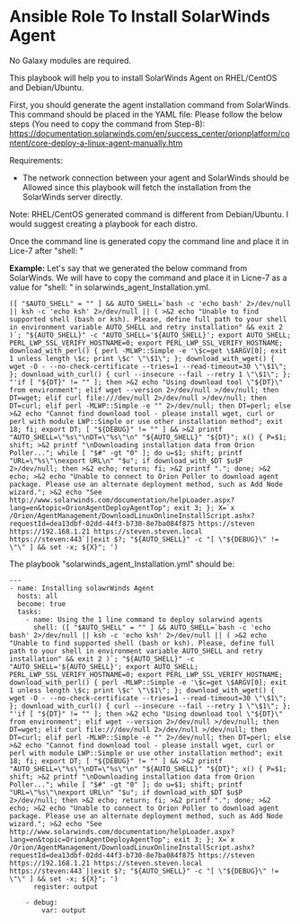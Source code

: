 # Ansible Role To Install SolarWinds Agent
No Galaxy modules are required.

This playbook will help you to install SolarWinds Agent on RHEL/CentOS and Debian/Ubuntu.

First, you should generate the agent installation command from SolarWinds. This command should be placed in the YAML file: 
Please follow the below steps (You need to copy the command from Step-8):
https://documentation.solarwinds.com/en/success_center/orionplatform/content/core-deploy-a-linux-agent-manually.htm

Requirements:
- The network connection between your agent and SolarWinds should be Allowed since this playbook will fetch the installation from the SolarWinds server directly.

Note: RHEL/CentOS generated command is different from Debian/Ubuntu. I would suggest creating a playbook for each distro. 

Once the command line is generated copy the command line and place it in Lice-7 after "shell: "

**Example:**
Let's say that we generated the below command from SolarWinds.
We will have to copy the command and place it in Licne-7 as a value for "shell: " in solarwinds_agent_Installation.yml. 
```
([ "$AUTO_SHELL" = "" ] && AUTO_SHELL=`bash -c 'echo bash' 2>/dev/null || ksh -c 'echo ksh' 2>/dev/null || ( >&2 echo "Unable to find supported shell (bash or ksh). Please, define full path to your shell in environment variable AUTO_SHELL and retry installation" && exit 2 )`; "${AUTO_SHELL}" -c "AUTO_SHELL='${AUTO_SHELL}'; export AUTO_SHELL; PERL_LWP_SSL_VERIFY_HOSTNAME=0; export PERL_LWP_SSL_VERIFY_HOSTNAME; download_with_perl() { perl -MLWP::Simple -e '\$c=get \$ARGV[0]; exit 1 unless length \$c; print \$c' \"\$1\"; }; download_with_wget() { wget -O - --no-check-certificate --tries=1 --read-timeout=30 \"\$1\"; }; download_with_curl() { curl --insecure --fail --retry 1 \"\$1\"; }; "'if [ "${DT}" != "" ]; then >&2 echo "Using download tool \"${DT}\" from environment"; elif wget --version 2>/dev/null >/dev/null; then DT=wget; elif curl file:///dev/null 2>/dev/null >/dev/null; then DT=curl; elif perl -MLWP::Simple -e "" 2>/dev/null; then DT=perl; else >&2 echo "Cannot find download tool - please install wget, curl or perl with module LWP::Simple or use other installation method"; exit 18; fi; export DT; [ "${DEBUG}" != "" ] && >&2 printf "AUTO_SHELL=\"%s\"\nDT=\"%s\"\n" "${AUTO_SHELL}" "${DT}"; x() { P=$1; shift; >&2 printf "\nDownloading installation data from Orion Poller..."; while [ "$#" -gt "0" ]; do u=$1; shift; printf "URL=\"%s\"\nexport URL\n" "$u"; if download_with_$DT $u$P 2>/dev/null; then >&2 echo; return; fi; >&2 printf "."; done; >&2 echo; >&2 echo "Unable to connect to Orion Poller to download agent package. Please use an alternate deployment method, such as Add Node wizard."; >&2 echo "See http://www.solarwinds.com/documentation/helpLoader.aspx?lang=en&topic=OrionAgentDeployAgentTop"; exit 3; }; X=`x /Orion/AgentManagement/DownloadLinuxOnlineInstallScript.ashx?requestId=dea13dbf-02dd-44f3-b730-8e7ba084f875 https://steven https://192.168.1.21 https://steven.steven.local https://steven:443`||exit $?; "${AUTO_SHELL}" -c "[ \"${DEBUG}\" != \"\" ] && set -x; ${X}"; ')
```
 
The playbook "solarwinds_agent_Installation.yml" should be:
```
---
- name: Installing solawrWinds Agent
  hosts: all
  become: true
  tasks:
    - name: Using the 1 line command to deploy solarwind agents
      shell: ([ "$AUTO_SHELL" = "" ] && AUTO_SHELL=`bash -c 'echo bash' 2>/dev/null || ksh -c 'echo ksh' 2>/dev/null || ( >&2 echo "Unable to find supported shell (bash or ksh). Please, define full path to your shell in environment variable AUTO_SHELL and retry installation" && exit 2 )`; "${AUTO_SHELL}" -c "AUTO_SHELL='${AUTO_SHELL}'; export AUTO_SHELL; PERL_LWP_SSL_VERIFY_HOSTNAME=0; export PERL_LWP_SSL_VERIFY_HOSTNAME; download_with_perl() { perl -MLWP::Simple -e '\$c=get \$ARGV[0]; exit 1 unless length \$c; print \$c' \"\$1\"; }; download_with_wget() { wget -O - --no-check-certificate --tries=1 --read-timeout=30 \"\$1\"; }; download_with_curl() { curl --insecure --fail --retry 1 \"\$1\"; }; "'if [ "${DT}" != "" ]; then >&2 echo "Using download tool \"${DT}\" from environment"; elif wget --version 2>/dev/null >/dev/null; then DT=wget; elif curl file:///dev/null 2>/dev/null >/dev/null; then DT=curl; elif perl -MLWP::Simple -e "" 2>/dev/null; then DT=perl; else >&2 echo "Cannot find download tool - please install wget, curl or perl with module LWP::Simple or use other installation method"; exit 18; fi; export DT; [ "${DEBUG}" != "" ] && >&2 printf "AUTO_SHELL=\"%s\"\nDT=\"%s\"\n" "${AUTO_SHELL}" "${DT}"; x() { P=$1; shift; >&2 printf "\nDownloading installation data from Orion Poller..."; while [ "$#" -gt "0" ]; do u=$1; shift; printf "URL=\"%s\"\nexport URL\n" "$u"; if download_with_$DT $u$P 2>/dev/null; then >&2 echo; return; fi; >&2 printf "."; done; >&2 echo; >&2 echo "Unable to connect to Orion Poller to download agent package. Please use an alternate deployment method, such as Add Node wizard."; >&2 echo "See http://www.solarwinds.com/documentation/helpLoader.aspx?lang=en&topic=OrionAgentDeployAgentTop"; exit 3; }; X=`x /Orion/AgentManagement/DownloadLinuxOnlineInstallScript.ashx?requestId=dea13dbf-02dd-44f3-b730-8e7ba084f875 https://steven https://192.168.1.21 https://steven.steven.local https://steven:443`||exit $?; "${AUTO_SHELL}" -c "[ \"${DEBUG}\" != \"\" ] && set -x; ${X}"; ')
      register: output

    - debug:
        var: output
```
